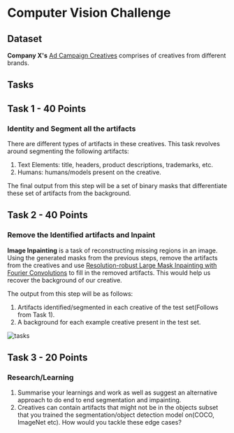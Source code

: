 # 
# Computer Vision Challenge

## Dataset
**Company X's** [Ad Campaign Creatives](https://drive.google.com/drive/folders/1La9Vvn4CI5Sz98DjvbZbHvPGOGin7hSC?usp=sharing) comprises  of creatives from different brands. 



## Tasks

## Task 1 - 40 Points
### Identity  and Segment all the artifacts

There are different types of artifacts in these creatives. This task revolves around segmenting the following artifacts:
1. Text Elements:  title, headers, product descriptions, trademarks, etc.
2. Humans: humans/models present on the creative. 

The final output from this step will be a set of binary masks that differentiate these set of artifacts from the background.


## Task 2 - 40 Points
### Remove the Identified artifacts and Inpaint
 
**Image Inpainting** is a task of reconstructing missing regions in an image. Using the generated masks from the previous steps, remove the artifacts from the creatives and  use [Resolution-robust Large Mask Inpainting with Fourier Convolutions](https://saic-mdal.github.io/lama-project/)  to fill in the removed artifacts. This would help us recover the background of our creative. 

The output from this step will be as follows:
1. Artifacts identified/segmented in each creative of the test set(Follows from Task 1).
2. A background for each example creative present in the test set.

![tasks](https://github.com/MaayaLabs/internship_challenges/blob/main/computer_vision/img/impainting.png?raw=true)


## Task 3 - 20 Points
### Research/Learning

1. Summarise your learnings and work as well as suggest an alternative approach to do end to end segmentation and impainting.
2. Creatives can contain artifacts that might not be in the objects subset that you trained the segmentation/object detection model on(COCO, ImageNet etc).  How would you tackle these edge cases?

